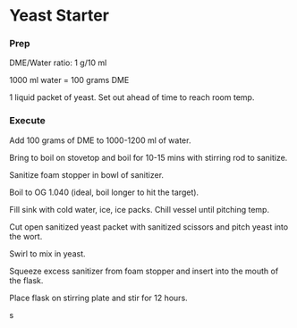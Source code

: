 # Yeast Starter

### Prep

DME/Water ratio: 1 g/10 ml

1000 ml water = 100 grams DME

1 liquid packet of yeast. Set out ahead of time to reach room temp.

### Execute

Add 100 grams of DME to 1000-1200 ml of water.

Bring to boil on stovetop and boil for 10-15 mins with stirring rod to sanitize.

Sanitize foam stopper in bowl of sanitizer.

Boil to OG 1.040 (ideal, boil longer to hit the target).

Fill sink with cold water, ice, ice packs. Chill vessel until pitching temp.

Cut open sanitized yeast packet with sanitized scissors and pitch yeast into the wort.

Swirl to mix in yeast.

Squeeze excess sanitizer from foam stopper and insert into the mouth of the flask.

Place flask on stirring plate and stir for 12 hours.



s